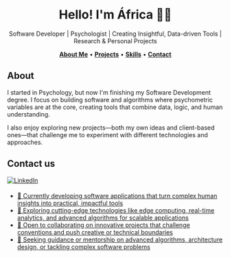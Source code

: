 <h1 align="center">Hello! I'm África 👩‍💻 </h1>
<p align="center">Software Developer | Psychologist | Creating Insightful, Data-driven Tools | Research & Personal Projects</p>

<!--
<div align="center">
<a href="https://ossinsight.io">
  <img src="/web/static/img/screenshots/homepage.gif" height=360
</a>
</div>
-->

<p align="center">
  <a href="#about-me"><b>About Me</b></a> •
  <a href="#projects"><b>Projects</b></a> •
  <a href="#skills--technologies"><b>Skills</b></a> •
  <a href="#contact"><b>Contact</b></a>
</p>

## About

I started in Psychology, but now I'm finishing my Software Development degree. I focus on building software and algorithms where psychometric variables are at the core, creating tools that combine data, logic, and human understanding.

I also enjoy exploring new projects—both my own ideas and client-based ones—that challenge me to experiment with different technologies and approaches.


<!--## Projects

| Project | Demo |
| ------- | ---- |
| Coches Scraper | <img src="ruta/a/gif.png" height="150"/> |
| Portfolio | <img src="ruta/a/gif.png" height="150"/> |
-->

## Contact us

<a href="https://www.linkedin.com/in/africamendezdam/?locale=en_US" target="_blank">
 <img src="https://img.shields.io/badge/LinkedIn-%230077B5.svg?style=for-the-badge&logo=linkedin&logoColor=white" alt="LinkedIn" style="margin-bottom: 5px;" />




- 🔭 Currently developing software applications that turn complex human insights into practical, impactful tools  
- 🌱 Exploring cutting-edge technologies like edge computing, real-time analytics, and advanced algorithms for scalable applications
- 👯 Open to collaborating on innovative projects that challenge conventions and push creative or technical boundaries
- 🤔 Seeking guidance or mentorship on advanced algorithms, architecture design, or tackling complex software problems
